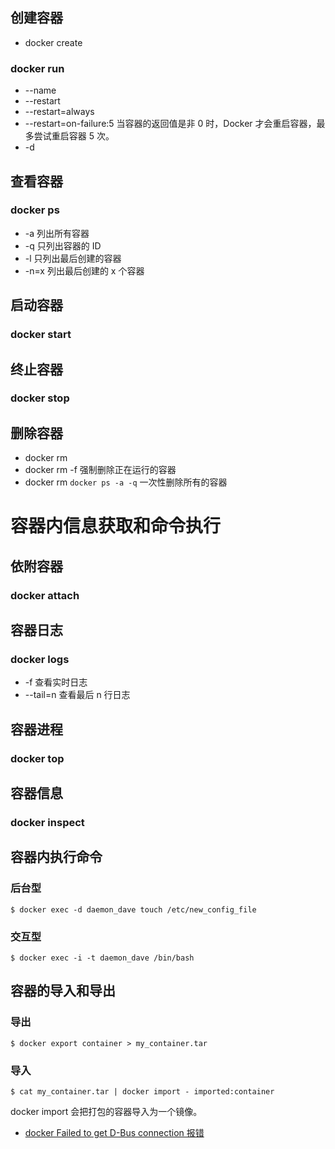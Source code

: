 ## 创建容器
- docker create
### docker run
- --name
- --restart
 - --restart=always
 - --restart=on-failure:5
 当容器的返回值是非 0 时，Docker 才会重启容器，最多尝试重启容器 5 次。
- -d

## 查看容器
### docker ps
- -a
列出所有容器
- -q
只列出容器的 ID
- -l
只列出最后创建的容器
- -n=x
列出最后创建的 x 个容器

## 启动容器
### docker start

## 终止容器
### docker stop

## 删除容器
- docker rm
- docker rm -f
强制删除正在运行的容器
- docker rm `docker ps -a -q`
一次性删除所有的容器

# 容器内信息获取和命令执行
## 依附容器
### docker attach

## 容器日志
### docker logs
- -f
查看实时日志
- --tail=n
查看最后 n 行日志

## 容器进程
### docker top

## 容器信息
### docker inspect

## 容器内执行命令
### 后台型
```
$ docker exec -d daemon_dave touch /etc/new_config_file
```
### 交互型
```
$ docker exec -i -t daemon_dave /bin/bash
```

## 容器的导入和导出
### 导出
```
$ docker export container > my_container.tar
```
### 导入
```
$ cat my_container.tar | docker import - imported:container
```
docker import 会把打包的容器导入为一个镜像。

- [docker Failed to get D-Bus connection 报错](http://welcomeweb.blog.51cto.com/10487763/1735251)
